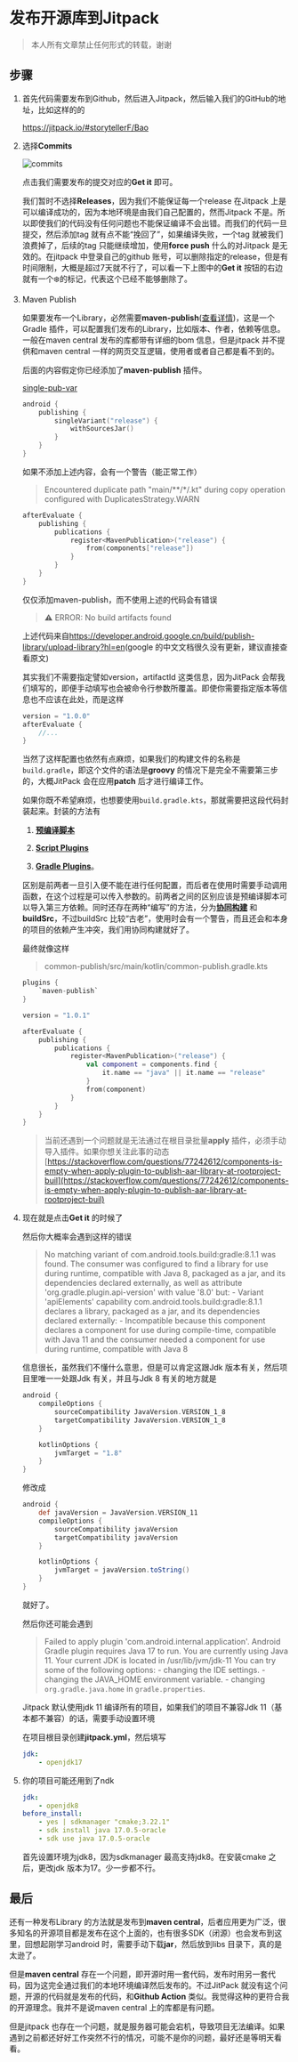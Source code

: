 # 发布开源库到Jitpack

> 本人所有文章禁止任何形式的转载，谢谢

## 步骤

1. 首先代码需要发布到Github，然后进入Jitpack，然后输入我们的GitHub的地址，比如这样的的

    <https://jitpack.io/#storytellerF/Bao>

2. 选择**Commits**

    ![commits](https://p6-juejin.byteimg.com/tos-cn-i-k3u1fbpfcp/e22db2b274ae474191b2c6d7ad7587fb~tplv-k3u1fbpfcp-jj-mark:0:0:0:0:q75.image#?w=589&h=339&s=40683&e=png&b=f2f2f2)

    点击我们需要发布的提交对应的**Get it** 即可。

    我们暂时不选择**Releases**，因为我们不能保证每一个release 在Jitpack 上是可以编译成功的，因为本地环境是由我们自己配置的，然而Jitpack 不是。所以即使我们的代码没有任何问题也不能保证编译不会出错。而我们的代码一旦提交，然后添加tag 就有点不能“挽回了”，如果编译失败，一个tag 就被我们浪费掉了，后续的tag 只能继续增加，使用**force push** 什么的对Jitpack 是无效的。在jitpack 中登录自己的github 账号，可以删除指定的release，但是有时间限制，大概是超过7天就不行了，可以看一下上图中的**Get it** 按钮的右边就有一个❄️的标记，代表这个已经不能够删除了。

3. Maven Publish

    如果要发布一个Library，必然需要**maven-publish**([查看详情](https://docs.gradle.org/current/userguide/publishing_maven.html#publishing_maven:usage))，这是一个Gradle 插件，可以配置我们发布的Library，比如版本、作者，依赖等信息。一般在maven central 发布的库都带有详细的bom 信息，但是jitpack 并不提供和maven central 一样的网页交互逻辑，使用者或者自己都是看不到的。

    后面的内容假定你已经添加了**maven-publish** 插件。

    [single-pub-var](https://developer.android.com/build/publish-library/configure-pub-variants#single-pub-var)

    ```kts
    android {
        publishing {
            singleVariant("release") {
                withSourcesJar()
            }
        }
    }
    ```

    如果不添加上述内容，会有一个警告（能正常工作）
    >Encountered duplicate path "main/**/*/.kt" during copy operation configured with DuplicatesStrategy.WARN

    ```kts
    afterEvaluate {
        publishing {
            publications {
                register<MavenPublication>("release") {
                    from(components["release"])
                }
            }
        }
    }
    ```

    仅仅添加maven-publish，而不使用上述的代码会有错误
    >
    >⚠️ ERROR: No build artifacts found

    上述代码来自<https://developer.android.google.cn/build/publish-library/upload-library?hl=en>(google 的中文文档很久没有更新，建议直接查看原文)

    其实我们不需要指定譬如version，artifactId 这类信息，因为JitPack 会帮我们填写的，即便手动填写也会被命令行参数所覆盖。即使你需要指定版本等信息也不应该在此处，而是这样

    ```kts
    version = "1.0.0"
    afterEvaluate {
        //...
    }
    ```

    当然了这样配置也依然有点麻烦，如果我们的构建文件的名称是`build.gradle`，即这个文件的语法是**groovy** 的情况下是完全不需要第三步的，大概JitPack 会在应用**patch** 后才进行编译工作。

    如果你既不希望麻烦，也想要使用`build.gradle.kts`，那就需要把这段代码封装起来。封装的方法有

    1. [**预编译脚本**](https://docs.gradle.org/current/userguide/custom_plugins.html#sec:precompiled_plugins)

    2. [**Script Plugins**](https://docs.gradle.org/current/userguide/plugins.html#sec:script_plugins)

    3. [**Gradle Plugins**](https://docs.gradle.org/current/userguide/plugins.html#sec:binary_plugins)。

    区别是前两者一旦引入便不能在进行任何配置，而后者在使用时需要手动调用函数，在这个过程是可以传入参数的。前两者之间的区别应该是预编译脚本可以导入第三方依赖。同时还存在两种“编写”的方法，分为[**协同构建**](https://docs.gradle.org/current/userguide/composite_builds.html) 和**buildSrc**，不过buildSrc 比较“古老”，使用时会有一个警告，而且还会和本身的项目的依赖产生冲突，我们用协同构建就好了。

    最终就像这样

    >common-publish/src/main/kotlin/common-publish.gradle.kts

    ```kts
    plugins {
        `maven-publish`
    }

    version = "1.0.1"

    afterEvaluate {
        publishing {
            publications {
                register<MavenPublication>("release") {
                    val component = components.find {
                        it.name == "java" || it.name == "release"
                    }
                    from(component)
                }
            }
        }
    }
    ```

    >当前还遇到一个问题就是无法通过在根目录批量**apply** 插件，必须手动导入插件。如果你想关注此事的动态[https://stackoverflow.com/questions/77242612/components-is-empty-when-apply-plugin-to-publish-aar-library-at-rootproject-buil](https://stackoverflow.com/questions/77242612/components-is-empty-when-apply-plugin-to-publish-aar-library-at-rootproject-buil)

4. 现在就是点击**Get it** 的时候了

    然后你大概率会遇到这样的错误

    > No matching variant of com.android.tools.build:gradle:8.1.1 was found. The consumer was configured to find a library for use during runtime, compatible with Java 8, packaged as a jar, and its dependencies declared externally, as well as attribute 'org.gradle.plugin.api-version' with value '8.0' but:
    > \- Variant 'apiElements' capability com.android.tools.build:gradle:8.1.1 declares a library, packaged as a jar, and its dependencies declared externally:
    > \- Incompatible because this component declares a component for use during compile-time, compatible with Java 11 and the consumer needed a component for use during runtime, compatible with Java 8

    信息很长，虽然我们不懂什么意思，但是可以肯定这跟Jdk 版本有关，然后项目里唯一一处跟Jdk 有关，并且与Jdk 8 有关的地方就是

    ```groovy
    android {
        compileOptions {
            sourceCompatibility JavaVersion.VERSION_1_8
            targetCompatibility JavaVersion.VERSION_1_8
        }

        kotlinOptions {
            jvmTarget = "1.8"
        }
    }
    ```

    修改成

    ```groovy
    android {
        def javaVersion = JavaVersion.VERSION_11
        compileOptions {
            sourceCompatibility javaVersion
            targetCompatibility javaVersion
        }

        kotlinOptions {
            jvmTarget = javaVersion.toString()
        }
    }
    ```

    就好了。

    然后你还可能会遇到

    > Failed to apply plugin 'com.android.internal.application'.
    > Android Gradle plugin requires Java 17 to run. You are currently using Java 11.
    > Your current JDK is located in /usr/lib/jvm/jdk-11
    > You can try some of the following options:
    > \- changing the IDE settings.
    > \- changing the JAVA\_HOME environment variable.
    > \- changing `org.gradle.java.home` in `gradle.properties`.

    Jitpack 默认使用jdk 11 编译所有的项目，如果我们的项目不兼容Jdk 11（基本都不兼容）的话，需要手动设置环境

    在项目根目录创建**jitpack.yml**，然后填写

    ```yml
    jdk:
        - openjdk17
    ```

5. 你的项目可能还用到了ndk

    ```yml
    jdk:
        - openjdk8
    before_install:
        - yes | sdkmanager "cmake;3.22.1"
        - sdk install java 17.0.5-oracle
        - sdk use java 17.0.5-oracle
    ```

    首先设置环境为jdk8，因为sdkmanager 最高支持jdk8。在安装cmake 之后，更改jdk 版本为17。少一步都不行。

## 最后

还有一种发布Library 的方法就是发布到**maven central**，后者应用更为广泛，很多知名的开源项目都是发布在这个上面的，也有很多SDK（闭源）也会发布到这里，回想起刚学习android 时，需要手动下载**jar**，然后放到libs 目录下，真的是太逊了。

但是**maven central** 存在一个问题，即开源时用一套代码，发布时用另一套代码，因为这完全通过我们的本地环境编译然后发布的。不过JitPack 就没有这个问题，开源的代码就是发布的代码，和**Github Action** 类似。我觉得这种的更符合我的开源理念。我并不是说maven central 上的库都是有问题。

但是jitpack 也存在一个问题，就是服务器可能会宕机，导致项目无法编译。如果遇到之前都还好好工作突然不行的情况，可能不是你的问题，最好还是等明天看看。

